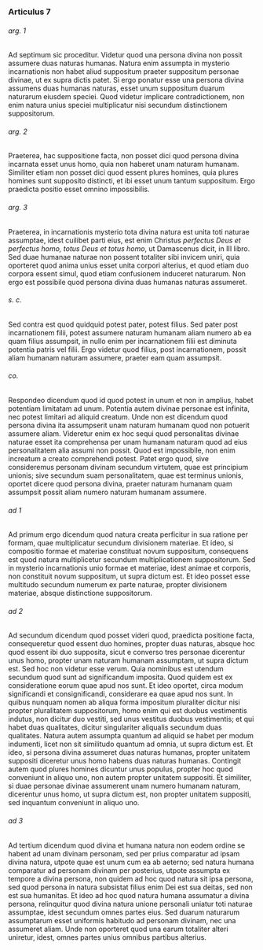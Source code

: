 ### Articulus 7

###### arg. 1
Ad septimum sic proceditur. Videtur quod una persona divina non possit assumere duas naturas humanas. Natura enim assumpta in mysterio incarnationis non habet aliud suppositum praeter suppositum personae divinae, ut ex supra dictis patet. Si ergo ponatur esse una persona divina assumens duas humanas naturas, esset unum suppositum duarum naturarum eiusdem speciei. Quod videtur implicare contradictionem, non enim natura unius speciei multiplicatur nisi secundum distinctionem suppositorum.

###### arg. 2
Praeterea, hac suppositione facta, non posset dici quod persona divina incarnata esset unus homo, quia non haberet unam naturam humanam. Similiter etiam non posset dici quod essent plures homines, quia plures homines sunt supposito distincti, et ibi esset unum tantum suppositum. Ergo praedicta positio esset omnino impossibilis.

###### arg. 3
Praeterea, in incarnationis mysterio tota divina natura est unita toti naturae assumptae, idest cuilibet parti eius, est enim Christus *perfectus Deus et perfectus homo, totus Deus et totus homo*, ut Damascenus dicit, in III libro. Sed duae humanae naturae non possent totaliter sibi invicem uniri, quia oporteret quod anima unius esset unita corpori alterius, et quod etiam duo corpora essent simul, quod etiam confusionem induceret naturarum. Non ergo est possibile quod persona divina duas humanas naturas assumeret.

###### s. c.
Sed contra est quod quidquid potest pater, potest filius. Sed pater post incarnationem filii, potest assumere naturam humanam aliam numero ab ea quam filius assumpsit, in nullo enim per incarnationem filii est diminuta potentia patris vel filii. Ergo videtur quod filius, post incarnationem, possit aliam humanam naturam assumere, praeter eam quam assumpsit.

###### co.
Respondeo dicendum quod id quod potest in unum et non in amplius, habet potentiam limitatam ad unum. Potentia autem divinae personae est infinita, nec potest limitari ad aliquid creatum. Unde non est dicendum quod persona divina ita assumpserit unam naturam humanam quod non potuerit assumere aliam. Videretur enim ex hoc sequi quod personalitas divinae naturae esset ita comprehensa per unam humanam naturam quod ad eius personalitatem alia assumi non possit. Quod est impossibile, non enim increatum a creato comprehendi potest. Patet ergo quod, sive consideremus personam divinam secundum virtutem, quae est principium unionis; sive secundum suam personalitatem, quae est terminus unionis, oportet dicere quod persona divina, praeter naturam humanam quam assumpsit possit aliam numero naturam humanam assumere.

###### ad 1
Ad primum ergo dicendum quod natura creata perficitur in sua ratione per formam, quae multiplicatur secundum divisionem materiae. Et ideo, si compositio formae et materiae constituat novum suppositum, consequens est quod natura multiplicetur secundum multiplicationem suppositorum. Sed in mysterio incarnationis unio formae et materiae, idest animae et corporis, non constituit novum suppositum, ut supra dictum est. Et ideo posset esse multitudo secundum numerum ex parte naturae, propter divisionem materiae, absque distinctione suppositorum.

###### ad 2
Ad secundum dicendum quod posset videri quod, praedicta positione facta, consequeretur quod essent duo homines, propter duas naturas, absque hoc quod essent ibi duo supposita, sicut e converso tres personae dicerentur unus homo, propter unam naturam humanam assumptam, ut supra dictum est. Sed hoc non videtur esse verum. Quia nominibus est utendum secundum quod sunt ad significandum imposita. Quod quidem est ex consideratione eorum quae apud nos sunt. Et ideo oportet, circa modum significandi et consignificandi, considerare ea quae apud nos sunt. In quibus nunquam nomen ab aliqua forma impositum pluraliter dicitur nisi propter pluralitatem suppositorum, homo enim qui est duobus vestimentis indutus, non dicitur duo vestiti, sed unus vestitus duobus vestimentis; et qui habet duas qualitates, dicitur singulariter aliqualis secundum duas qualitates. Natura autem assumpta quantum ad aliquid se habet per modum indumenti, licet non sit similitudo quantum ad omnia, ut supra dictum est. Et ideo, si persona divina assumeret duas naturas humanas, propter unitatem suppositi diceretur unus homo habens duas naturas humanas. Contingit autem quod plures homines dicuntur unus populus, propter hoc quod conveniunt in aliquo uno, non autem propter unitatem suppositi. Et similiter, si duae personae divinae assumerent unam numero humanam naturam, dicerentur unus homo, ut supra dictum est, non propter unitatem suppositi, sed inquantum conveniunt in aliquo uno.

###### ad 3
Ad tertium dicendum quod divina et humana natura non eodem ordine se habent ad unam divinam personam, sed per prius comparatur ad ipsam divina natura, utpote quae est unum cum ea ab aeterno; sed natura humana comparatur ad personam divinam per posterius, utpote assumpta ex tempore a divina persona, non quidem ad hoc quod natura sit ipsa persona, sed quod persona in natura subsistat filius enim Dei est sua deitas, sed non est sua humanitas. Et ideo ad hoc quod natura humana assumatur a divina persona, relinquitur quod divina natura unione personali uniatur toti naturae assumptae, idest secundum omnes partes eius. Sed duarum naturarum assumptarum esset uniformis habitudo ad personam divinam, nec una assumeret aliam. Unde non oporteret quod una earum totaliter alteri uniretur, idest, omnes partes unius omnibus partibus alterius.

